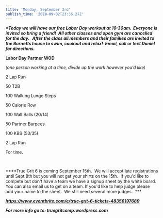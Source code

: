 ```yaml
---
title: 'Monday, September 3rd'
publish_time: '2018-09-02T23:56:27Z'
---
```


***\*Today we will have our free Labor Day workout at 10:30am.  Everyone
is invited so bring a friend!  All other classes and open gym are
cancelled for the day.   After the class all members and their families
are invited to the Barnetts house to swim, cookout and relax!  Email,
call or text Daniel for directions.***

**Labor Day Partner WOD**

*(one person working at a time, divide up the work however you'd like)*

2 Lap Run

50 T2B

100 Walking Lunge Steps

50 Calorie Row

100 Wall Balls (20/14)

50 Partner Burpees

100 KBS (53/35)

2 Lap Run

For time.

 

***\*True Grit 6 is coming September 15th.  We will accept late
registrations until Sept 8th but you will not get your shirts on the
15th.  If you'd like to compete but don't have a team we have a signup
sheet by the white board. You can also email us to get on a team. If
you'd like to help judge please add your name to the sheet.  We still
need several more judges.  ***

***<https://www.eventbrite.com/e/true-grit-6-tickets-48356197689>***

***For more info go to: truegritcomp.wordpress.com***
